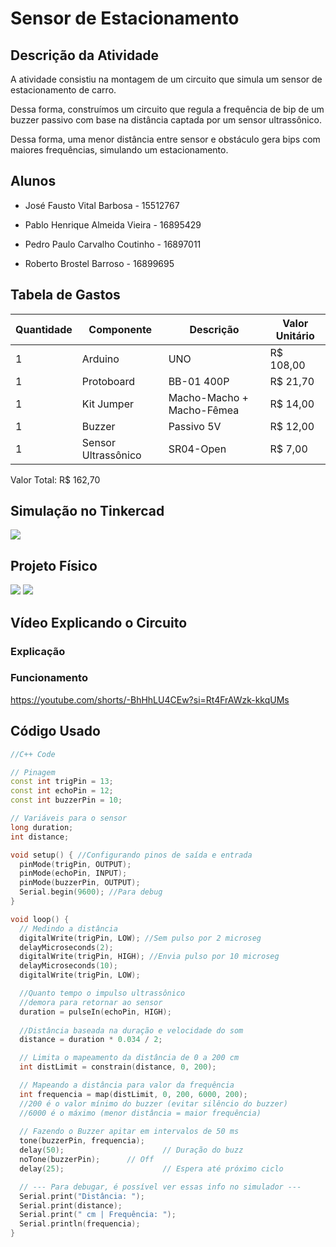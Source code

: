 # Sensor de Estacionamento

## Descrição da Atividade

A atividade consistiu na montagem de um circuito que simula um sensor de estacionamento de carro.

Dessa forma, construímos um circuito que regula a frequência de bip de um buzzer passivo com base na distância captada por um sensor ultrassônico.

Dessa forma, uma menor distância entre sensor e obstáculo gera bips com maiores frequências, simulando um estacionamento.


## Alunos

* José Fausto Vital Barbosa - 15512767

* Pablo Henrique Almeida Vieira - 16895429

* Pedro Paulo Carvalho Coutinho - 16897011

* Roberto Brostel Barroso - 16899695


## Tabela de Gastos

| Quantidade | Componente | Descrição | Valor Unitário |
|----------|----------|----------|----------|
| 1 | Arduino | UNO | R$ 108,00 |
| 1 | Protoboard | BB-01 400P | R$ 21,70 |
| 1 | Kit Jumper | Macho-Macho + Macho-Fêmea | R$ 14,00 |
| 1 | Buzzer | Passivo 5V | R$ 12,00 |
| 1 | Sensor Ultrassônico | SR04-Open | R$ 7,00 |


Valor Total: R$ 162,70


## Simulação no Tinkercad

![](Imagens/Tinkercad2.png)


## Projeto Físico

![](Imagens/Fisico21.jpg)
![](Imagens/Fisico22.jpg)


## Vídeo Explicando o Circuito
### Explicação

### Funcionamento
https://youtube.com/shorts/-BhHhLU4CEw?si=Rt4FrAWzk-kkqUMs


## Código Usado

```C++
//C++ Code

// Pinagem
const int trigPin = 13;
const int echoPin = 12;
const int buzzerPin = 10;

// Variáveis para o sensor
long duration;
int distance;

void setup() { //Configurando pinos de saída e entrada
  pinMode(trigPin, OUTPUT);
  pinMode(echoPin, INPUT);
  pinMode(buzzerPin, OUTPUT);
  Serial.begin(9600); //Para debug
}

void loop() {
  // Medindo a distância
  digitalWrite(trigPin, LOW); //Sem pulso por 2 microseg
  delayMicroseconds(2);
  digitalWrite(trigPin, HIGH); //Envia pulso por 10 microseg
  delayMicroseconds(10);
  digitalWrite(trigPin, LOW);

  //Quanto tempo o impulso ultrassônico 
  //demora para retornar ao sensor
  duration = pulseIn(echoPin, HIGH);
  
  //Distância baseada na duração e velocidade do som
  distance = duration * 0.034 / 2;

  // Limita o mapeamento da distância de 0 a 200 cm
  int distLimit = constrain(distance, 0, 200);

  // Mapeando a distância para valor da frequência
  int frequencia = map(distLimit, 0, 200, 6000, 200);
  //200 é o valor mínimo do buzzer (evitar silêncio do buzzer)
  //6000 é o máximo (menor distância = maior frequência)
  
  // Fazendo o Buzzer apitar em intervalos de 50 ms
  tone(buzzerPin, frequencia); 
  delay(50);                      // Duração do buzz
  noTone(buzzerPin);      // Off
  delay(25);                      // Espera até próximo ciclo

  // --- Para debugar, é possível ver essas info no simulador ---
  Serial.print("Distância: ");
  Serial.print(distance);
  Serial.print(" cm | Frequência: ");
  Serial.println(frequencia);
}
```
